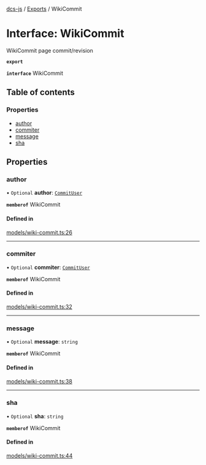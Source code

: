 [dcs-js](../README.md) / [Exports](../modules.md) / WikiCommit

# Interface: WikiCommit

WikiCommit page commit/revision

**`export`**

**`interface`** WikiCommit

## Table of contents

### Properties

- [author](WikiCommit.md#author)
- [commiter](WikiCommit.md#commiter)
- [message](WikiCommit.md#message)
- [sha](WikiCommit.md#sha)

## Properties

### <a id="author" name="author"></a> author

• `Optional` **author**: [`CommitUser`](CommitUser.md)

**`memberof`** WikiCommit

#### Defined in

[models/wiki-commit.ts:26](https://github.com/unfoldingWord/dcs-js/blob/c677a54/models/wiki-commit.ts#L26)

___

### <a id="commiter" name="commiter"></a> commiter

• `Optional` **commiter**: [`CommitUser`](CommitUser.md)

**`memberof`** WikiCommit

#### Defined in

[models/wiki-commit.ts:32](https://github.com/unfoldingWord/dcs-js/blob/c677a54/models/wiki-commit.ts#L32)

___

### <a id="message" name="message"></a> message

• `Optional` **message**: `string`

**`memberof`** WikiCommit

#### Defined in

[models/wiki-commit.ts:38](https://github.com/unfoldingWord/dcs-js/blob/c677a54/models/wiki-commit.ts#L38)

___

### <a id="sha" name="sha"></a> sha

• `Optional` **sha**: `string`

**`memberof`** WikiCommit

#### Defined in

[models/wiki-commit.ts:44](https://github.com/unfoldingWord/dcs-js/blob/c677a54/models/wiki-commit.ts#L44)
